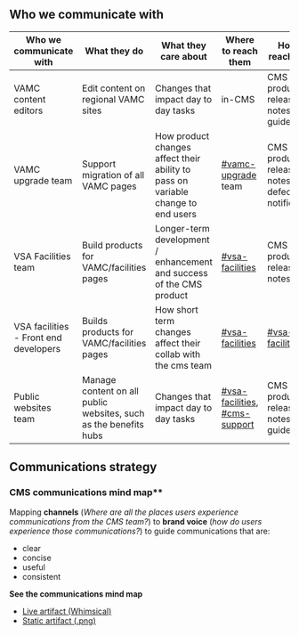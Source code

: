 ## Who we communicate with

| Who we communicate with | What they do | What they care about | Where to reach them | How to reach them |
| ----------------------- | ------------ | -------------------- | ------------------- | ----------------- |
| VAMC content editors | Edit content on regional VAMC sites | Changes that impact day to day tasks | in-CMS | CMS product release notes, user guides |
| VAMC upgrade team | Support migration of all VAMC pages | How product changes affect their ability to pass on variable change to end users | [#vamc-upgrade](https://dsva.slack.com/channels/vamc-upgrade) team | CMS product release notes, defect notifications |
| VSA Facilities team | Build products for VAMC/facilities pages | Longer-term development / enhancement and success  of the CMS product | [#vsa-facilities](https://dsva.slack.com/channels/vsa-facilities) | CMS product release notes |
| VSA facilities - Front end developers | Builds products for VAMC/facilities pages | How short term changes affect their collab with the cms team | [#vsa-facilities](https://dsva.slack.com/channels/vsa-facilities) | [#vsa-facilities](https://dsva.slack.com/channels/vsa-facilities) |
| Public websites team | Manage content on all public websites, such as the benefits hubs | Changes that impact day to day tasks | [#vsa-facilities](https://dsva.slack.com/channels/vsa-facilities), [#cms-support](https://dsva.slack.com/channels/cms-support) | CMS product release notes, User guides |

## Communications strategy

### CMS communications mind map**

Mapping **channels** (*Where are all the places users experience communications from the CMS team?*) to **brand voice** (*how do users experience those communications?*) to guide communications that are:

- clear
- concise
- useful
- consistent

**See the communications mind map**

- [Live artifact (Whimsical)](https://whimsical.com/YKVFNFuRvUW2SynLQ5K1nH)
- [Static artifact (.png)](https://github.com/department-of-veterans-affairs/va.gov-team/blob/master/platform/cms/ux-writing/audiences-communications/CMS%20communications.png)
